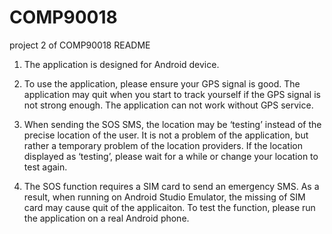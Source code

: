 # COMP90018
project 2 of COMP90018
README

1. The application is designed for Android device.

2. To use the application, please ensure your GPS signal is good. The application may quit when you start to track yourself if the GPS signal is not strong enough. The application can not work without GPS service.

3. When sending the SOS SMS, the location may be ‘testing’ instead of the precise location of the user. It is not a problem of the application, but rather a temporary problem of the location providers. If the location displayed as ‘testing’, please wait for a while or change your location to test again.

4. The SOS function requires a SIM card to send an emergency SMS. As a result, when running on Android Studio Emulator, the missing of SIM card may cause quit of the applicaiton. To test the function, please run the application on a real Android phone.
